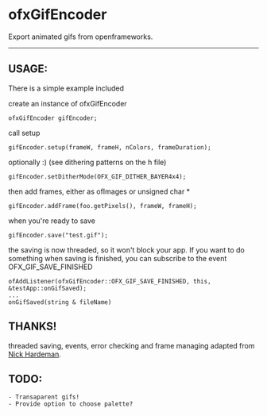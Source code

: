 # ofxGifEncoder

Export animated gifs from openframeworks. 

___

## USAGE:

There is a simple example included

create an instance of ofxGifEncoder

	ofxGifEncoder gifEncoder;
		
call setup 
	
	gifEncoder.setup(frameW, frameH, nColors, frameDuration);

optionally  :) (see dithering patterns on the h file)
		
	gifEncoder.setDitherMode(OFX_GIF_DITHER_BAYER4x4);
    
then add frames, either as ofImages or unsigned char * 
	
	gifEncoder.addFrame(foo.getPixels(), frameW, frameH);
	
when you're ready to save
	
	gifEncoder.save("test.gif");
	
the saving is now threaded, so it won't block your app. If you want to do something when saving is finished, you can subscribe to the event OFX_GIF_SAVE_FINISHED
	
	ofAddListener(ofxGifEncoder::OFX_GIF_SAVE_FINISHED, this, &testApp::onGifSaved);
	...
	onGifSaved(string & fileName)
	
## THANKS!	
	
threaded saving, events, error checking and frame managing adapted from [Nick Hardeman](https://github.com/NickHardeman/ofxGifEncoder/tree/threaded  "Nick Hardeman"). 
	

## TODO:

	- Transaparent gifs!
	- Provide option to choose palette?
	
	



